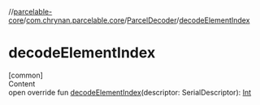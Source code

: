 //[parcelable-core](../../../index.md)/[com.chrynan.parcelable.core](../index.md)/[ParcelDecoder](index.md)/[decodeElementIndex](decode-element-index.md)



# decodeElementIndex  
[common]  
Content  
open override fun [decodeElementIndex](decode-element-index.md)(descriptor: SerialDescriptor): [Int](https://kotlinlang.org/api/latest/jvm/stdlib/kotlin/-int/index.html)  



